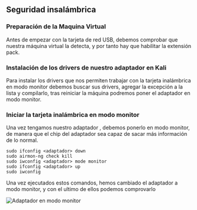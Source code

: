 ## Seguridad insalámbrica

### Preparación de la Maquina Virtual
Antes de empezar con la tarjeta de red USB, debemos comprobar que nuestra máquina virtual la detecta, y por tanto hay que habilitar la extensión pack.

### Instalación de los drivers de nuestro adaptador en Kali
Para instalar los drivers que nos permiten trabajar con la tarjeta inalámbrica en modo monitor debemos buscar sus drivers, agregar la excepción a la lista y compilarlo, tras reiniciar la máquina podremos poner el adaptador en modo monitor.

### Iniciar la tarjeta inalámbrica en modo monitor
Una vez tengamos nuestro adaptador , debemos ponerlo en modo monitor, de manera que el chip del adaptador sea capaz de sacar más información de lo normal.
```
sudo ifconfig <adaptador> down
sudo airmon-ng check kill
sudo iwconfig <adaptador> mode monitor
sudo ifconfig <adaptador> up
sudo iwconfig
```
Una vez ejecutados estos comandos, hemos cambiado el adaptador a modo monitor, y con el ultimo de ellos podemos comprovarlo

![Adaptador en modo monitor][img1]

[img1]: Imagenes/ModoMonitor.jpg "Modo Monitor"